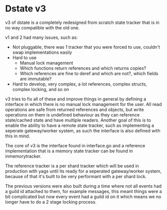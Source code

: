 # Dstate v3

v3 of dstate is a completely redesigned from scratch state tracker that is in no way compatible with the old one.

v1 and 2 had many issues, such as:

 - Not pluggable, there was 1 tracker that you were forced to use, couldn't swap implementations easily
 - Hard to use
    - Manual lock management
    - Which functions return references and which returns copies?
    - Which references are fine to deref and which are not?, which fields are immutable?
 - Hard to develop, very complex, a lot references, complex structs, complex locking, and so on

v3 tries to fix all of these and improve things in general by defining a interface in which there is no manual lock management for the user. All read operations are safe from returned references and objects, but write operations on them is undefined behaviour as they can reference state/cached state and have multiple readers.
Another goal of this is to enable the ability to have a remote state tracker, such as implementing a seperate gateway/worker system, as such the interface is also defined with this in mind.

The core of v3 is the interface found in interface.go and a reference implementation that is a memory state tracker can be found in inmemorytracker.

The reference tracker is a per shard tracker which will be used in production with yags until its ready for a seperated gateway/worker system, because of that it's built to be very performant with a per shard lock.

The previous versions were also built during a time where not all events had a guild id attached to them, for example messages, this meant things were a bit complicated but now every event had a guild id on it which means we no longer have to do a 2 stage locking process. 
